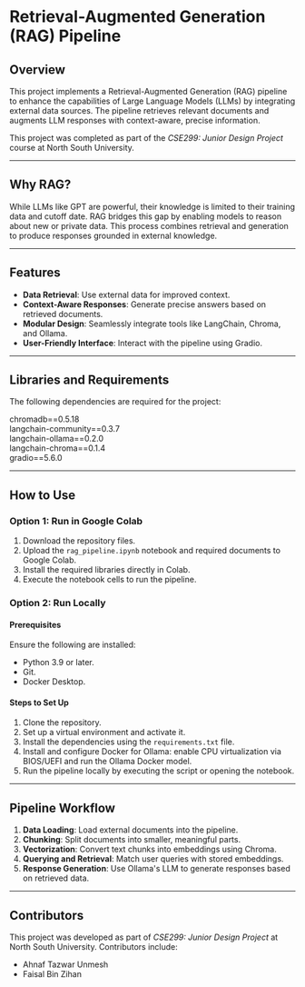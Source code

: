 # Retrieval-Augmented Generation (RAG) Pipeline

## Overview
This project implements a Retrieval-Augmented Generation (RAG) pipeline to enhance the capabilities of Large Language Models (LLMs) by integrating external data sources. The pipeline retrieves relevant documents and augments LLM responses with context-aware, precise information.

This project was completed as part of the *CSE299: Junior Design Project* course at North South University.

---

## Why RAG?
While LLMs like GPT are powerful, their knowledge is limited to their training data and cutoff date. RAG bridges this gap by enabling models to reason about new or private data. This process combines retrieval and generation to produce responses grounded in external knowledge.

---

## Features
- **Data Retrieval**: Use external data for improved context.  
- **Context-Aware Responses**: Generate precise answers based on retrieved documents.  
- **Modular Design**: Seamlessly integrate tools like LangChain, Chroma, and Ollama.  
- **User-Friendly Interface**: Interact with the pipeline using Gradio.

---

## Libraries and Requirements
The following dependencies are required for the project:

chromadb==0.5.18  
langchain-community==0.3.7  
langchain-ollama==0.2.0  
langchain-chroma==0.1.4  
gradio==5.6.0  

---

## How to Use

### Option 1: Run in Google Colab
1. Download the repository files.
2. Upload the `rag_pipeline.ipynb` notebook and required documents to Google Colab.
3. Install the required libraries directly in Colab.
4. Execute the notebook cells to run the pipeline.

### Option 2: Run Locally

#### Prerequisites
Ensure the following are installed:
- Python 3.9 or later.  
- Git.  
- Docker Desktop.

#### Steps to Set Up
1. Clone the repository.
2. Set up a virtual environment and activate it.  
4. Install the dependencies using the `requirements.txt` file.  
5. Install and configure Docker for Ollama: enable CPU virtualization via BIOS/UEFI and run the Ollama Docker model.  
6. Run the pipeline locally by executing the script or opening the notebook.

---

## Pipeline Workflow
1. **Data Loading**: Load external documents into the pipeline.  
2. **Chunking**: Split documents into smaller, meaningful parts.  
3. **Vectorization**: Convert text chunks into embeddings using Chroma.  
4. **Querying and Retrieval**: Match user queries with stored embeddings.  
5. **Response Generation**: Use Ollama's LLM to generate responses based on retrieved data.

---

## Contributors
This project was developed as part of *CSE299: Junior Design Project* at North South University. Contributors include:
- Ahnaf Tazwar Unmesh  
- Faisal Bin Zihan
